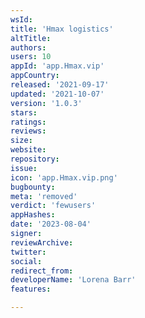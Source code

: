 ```yaml
---
wsId: 
title: 'Hmax logistics'
altTitle: 
authors: 
users: 10
appId: 'app.Hmax.vip'
appCountry: 
released: '2021-09-17'
updated: '2021-10-07'
version: '1.0.3'
stars: 
ratings: 
reviews: 
size: 
website: 
repository: 
issue: 
icon: 'app.Hmax.vip.png'
bugbounty: 
meta: 'removed'
verdict: 'fewusers'
appHashes: 
date: '2023-08-04'
signer: 
reviewArchive: 
twitter: 
social: 
redirect_from: 
developerName: 'Lorena Barr'
features: 

---
```


